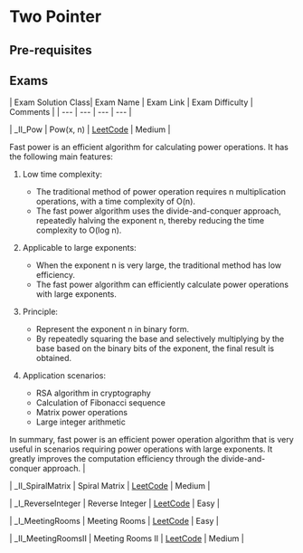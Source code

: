 # Two Pointer

## Pre-requisites

## Exams

<!-- create markdown table with following columns -->

<!-- 1. Exam Solution Class
1. Exam Name
2. Exam Link
3. Exam Difficulty
4. Comments -->

<!-- Note to add prefix _I_ or _II_ or _III_ for exam solution class name III means hard, II means medium, I means easy-->
<!-- like _II_Pow is Medium level -->
<!-- Comments default is empty -->

| Exam Solution Class| Exam Name | Exam Link | Exam Difficulty | Comments |
| --- | --- | --- | --- |
<!-- 50 -->
| _II_Pow | Pow(x, n) | [LeetCode](https://leetcode.com/problems/powx-n/) | Medium |

Fast power is an efficient algorithm for calculating power operations. It has the following main features:

1. Low time complexity:
   - The traditional method of power operation requires n multiplication operations, with a time complexity of O(n).
   - The fast power algorithm uses the divide-and-conquer approach, repeatedly halving the exponent n, thereby reducing the time complexity to O(log n).

2. Applicable to large exponents:
   - When the exponent n is very large, the traditional method has low efficiency.
   - The fast power algorithm can efficiently calculate power operations with large exponents.

3. Principle:
   - Represent the exponent n in binary form.
   - By repeatedly squaring the base and selectively multiplying by the base based on the binary bits of the exponent, the final result is obtained.

4. Application scenarios:
   - RSA algorithm in cryptography
   - Calculation of Fibonacci sequence
   - Matrix power operations
   - Large integer arithmetic

In summary, fast power is an efficient power operation algorithm that is very useful in scenarios requiring power operations with large exponents. It greatly improves the computation efficiency through the divide-and-conquer approach. |
<!-- 54 -->
| _II_SpiralMatrix | Spiral Matrix | [LeetCode](https://leetcode.com/problems/spiral-matrix/) | Medium |
<!-- 7 -->
| _I_ReverseInteger | Reverse Integer | [LeetCode](https://leetcode.com/problems/reverse-integer/) | Easy |
<!-- 252 https://leetcode.cn/problems/meeting-rooms/description/ -->
| _I_MeetingRooms | Meeting Rooms | [LeetCode](https://leetcode.com/problems/meeting-rooms/) | Easy |
<!-- 253 -->
| _II_MeetingRoomsII | Meeting Rooms II | [LeetCode](https://leetcode.com/problems/meeting-rooms-ii/) | Medium |

